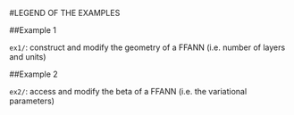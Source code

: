 #LEGEND OF THE EXAMPLES



##Example 1

`ex1/`: construct and modify the geometry of a FFANN (i.e. number of layers and units)



##Example 2

`ex2/`: access and modify the beta of a FFANN (i.e. the variational parameters)
